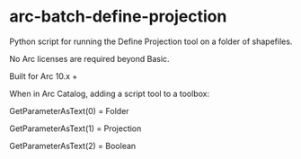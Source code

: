 # arc-batch-define-projection
Python script for running the Define Projection tool on a folder of shapefiles.

No Arc licenses are required beyond Basic.

Built for Arc 10.x +

When in Arc Catalog, adding a script tool to a toolbox:


GetParameterAsText(0) = Folder

GetParameterAsText(1) = Projection

GetParameterAsText(2) = Boolean
